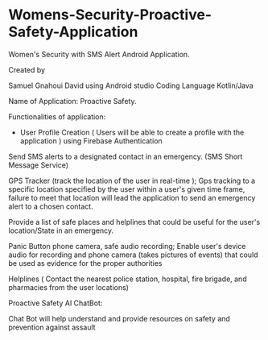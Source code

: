 # Womens-Security-Proactive-Safety-Application

Women's Security with SMS Alert Android Application.

Created by

Samuel Gnahoui David using Android studio Coding Language Kotlin/Java

Name of Application: Proactive Safety.

Functionalities of application:

* User Profile Creation ( Users will be able to create a profile with the application ) using Firebase Authentication  

Send SMS alerts to a designated contact in an emergency. (SMS Short Message Service)

GPS Tracker (track the location of the user in real-time ); Gps tracking to a specific location specified by the user within a user's given time frame, failure to meet that location will lead the application to send an emergency alert to a chosen contact.

Provide a list of safe places and helplines that could be useful for the user's location/State in an emergency.

Panic Button phone camera, safe audio recording; Enable user's device audio for recording and phone camera (takes pictures of events) that could be used as evidence for the proper authorities

Helplines ( Contact the nearest police station, hospital, fire brigade, and pharmacies from the user locations)

Proactive Safety AI ChatBot:

Chat Bot will help understand and provide resources on safety and prevention against assault
